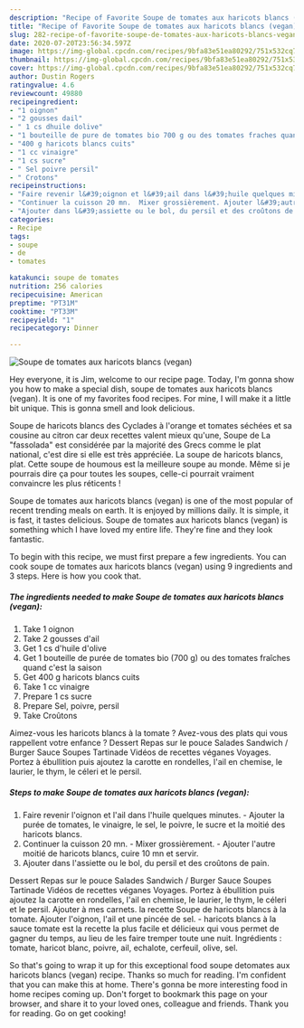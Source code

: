 ```yaml
---
description: "Recipe of Favorite Soupe ​de ​tomate​s aux​ haricots blancs (vegan)"
title: "Recipe of Favorite Soupe ​de ​tomate​s aux​ haricots blancs (vegan)"
slug: 282-recipe-of-favorite-soupe-de-tomates-aux-haricots-blancs-vegan
date: 2020-07-20T23:56:34.597Z
image: https://img-global.cpcdn.com/recipes/9bfa83e51ea80292/751x532cq70/soupe-de-tomates-aux-haricots-blancs-vegan-photo-principale-de-la-recette.jpg
thumbnail: https://img-global.cpcdn.com/recipes/9bfa83e51ea80292/751x532cq70/soupe-de-tomates-aux-haricots-blancs-vegan-photo-principale-de-la-recette.jpg
cover: https://img-global.cpcdn.com/recipes/9bfa83e51ea80292/751x532cq70/soupe-de-tomates-aux-haricots-blancs-vegan-photo-principale-de-la-recette.jpg
author: Dustin Rogers
ratingvalue: 4.6
reviewcount: 49880
recipeingredient:
- "1 oignon"
- "2 gousses dail"
- " 1 cs dhuile dolive"
- "1 bouteille de pure de tomates bio 700 g ou des tomates fraches quand cest la saison"
- "400 g haricots blancs cuits"
- "1 cc vinaigre"
- "1 cs sucre"
- " Sel poivre persil"
- " Crotons"
recipeinstructions:
- "Faire revenir l&#39;oignon et l&#39;ail dans l&#39;huile quelques minutes.​ Ajouter la purée de tomates, le vinaigre, le sel, le poivre, le sucre et la moitié des haricots blancs."
- "Continuer la cuisson 20 mn.  Mixer grossièrement. Ajouter l&#39;autre moitié de haricots blancs, cuire 10 mn et servir."
- "Ajouter dans l&#39;assiette ou le bol, du persil et des croûtons de pain."
categories:
- Recipe
tags:
- soupe
- de
- tomates

katakunci: soupe de tomates 
nutrition: 256 calories
recipecuisine: American
preptime: "PT31M"
cooktime: "PT33M"
recipeyield: "1"
recipecategory: Dinner

---
```



![Soupe ​de ​tomate​s aux​ haricots blancs (vegan)](https://img-global.cpcdn.com/recipes/9bfa83e51ea80292/751x532cq70/soupe-de-tomates-aux-haricots-blancs-vegan-photo-principale-de-la-recette.jpg)

Hey everyone, it is Jim, welcome to our recipe page. Today, I'm gonna show you how to make a special dish, soupe ​de ​tomate​s aux​ haricots blancs (vegan). It is one of my favorites food recipes. For mine, I will make it a little bit unique. This is gonna smell and look delicious.

Soupe de haricots blancs des Cyclades à l&#39;orange et tomates séchées et sa cousine au citron car deux recettes valent mieux qu&#39;une, Soupe de La &#34;fassolada&#34; est considérée par la majorité des Grecs comme le plat national, c&#39;est dire si elle est très appréciée. La soupe de haricots blancs, plat. Cette soupe de houmous est la meilleure soupe au monde. Même si je pourrais dire ça pour toutes les soupes, celle-ci pourrait vraiment convaincre les plus réticents !

Soupe ​de ​tomate​s aux​ haricots blancs (vegan) is one of the most popular of recent trending meals on earth. It is enjoyed by millions daily. It is simple, it is fast, it tastes delicious. Soupe ​de ​tomate​s aux​ haricots blancs (vegan) is something which I have loved my entire life. They're fine and they look fantastic.


To begin with this recipe, we must first prepare a few ingredients. You can cook soupe ​de ​tomate​s aux​ haricots blancs (vegan) using 9 ingredients and 3 steps. Here is how you cook that.

<!--inarticleads1-->

##### The ingredients needed to make Soupe ​de ​tomate​s aux​ haricots blancs (vegan):

1. Take 1 oignon
1. Take 2 gousses d&#39;ail
1. Get  ​1 cs d&#39;huile d&#39;olive
1. Get 1 bouteille de purée de tomates bio (700 g)​ ou des tomates fraîches quand c&#39;est la saison​
1. Get 400 g haricots blancs cuits
1. Take 1 cc vinaigre
1. Prepare 1 cs sucre
1. Prepare  Sel, poivre​, persil
1. Take  Croûtons​​​


Aimez-vous les haricots blancs à la tomate ? Avez-vous des plats qui vous rappellent votre enfance ? Dessert Repas sur le pouce Salades Sandwich / Burger Sauce Soupes Tartinade Vidéos de recettes véganes Voyages. Portez à ébullition puis ajoutez la carotte en rondelles, l&#39;ail en chemise, le laurier, le thym, le céleri et le persil. 

<!--inarticleads2-->

##### Steps to make Soupe ​de ​tomate​s aux​ haricots blancs (vegan):

1. Faire revenir l&#39;oignon et l&#39;ail dans l&#39;huile quelques minutes.​ - Ajouter la purée de tomates, le vinaigre, le sel, le poivre, le sucre et la moitié des haricots blancs.
1. Continuer la cuisson 20 mn.  - Mixer grossièrement. - Ajouter l&#39;autre moitié de haricots blancs, cuire 10 mn et servir.
1. Ajouter dans l&#39;assiette ou le bol, du persil et des croûtons de pain.


Dessert Repas sur le pouce Salades Sandwich / Burger Sauce Soupes Tartinade Vidéos de recettes véganes Voyages. Portez à ébullition puis ajoutez la carotte en rondelles, l&#39;ail en chemise, le laurier, le thym, le céleri et le persil. Ajouter à mes carnets. la recette Soupe de haricots blancs à la tomate. Ajouter l&#39;oignon, l&#39;ail et une pincée de sel. - haricots blancs à la sauce tomate est la recette la plus facile et délicieux qui vous permet de gagner du temps, au lieu de les faire tremper toute une nuit. Ingrédients : tomate, haricot blanc, poivre, ail, echalote, cerfeuil, olive, sel. 

So that's going to wrap it up for this exceptional food soupe ​de ​tomate​s aux​ haricots blancs (vegan) recipe. Thanks so much for reading. I'm confident that you can make this at home. There's gonna be more interesting food in home recipes coming up. Don't forget to bookmark this page on your browser, and share it to your loved ones, colleague and friends. Thank you for reading. Go on get cooking!
